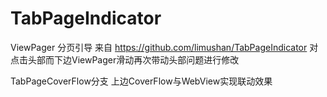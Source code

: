 # TabPageIndicator
ViewPager 分页引导
来自 https://github.com/limushan/TabPageIndicator
对 点击头部而下边ViewPager滑动再次带动头部问题进行修改

TabPageCoverFlow分支  上边CoverFlow与WebView实现联动效果
